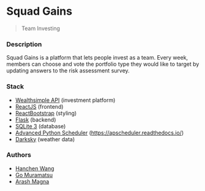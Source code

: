 # Squad Gains

> Team Investing

### Description

Squad Gains is a platform that lets people invest as a team. Every week, members can choose and vote the portfolio type they would like to target by updating answers to the risk assessment survey.

### Stack

- [Wealthsimple API](https://developers.wealthsimple.com/) (investment platform)
- [ReactJS](https://reactjs.org/) (frontend)
- [ReactBootstrap](https://react-bootstrap.github.io/) (styling)
- [Flask](http://flask.pocoo.org/) (backend)
- [SQLite 3](flask.pocoo.org/docs/1.0/patterns/sqlite3/) (database)
- [Advanced Python Scheduler](https://www.crummy.com/software/BeautifulSoup/bs4/doc/) (https://apscheduler.readthedocs.io/)
- [Darksky](https://darksky.net/) (weather data)

### Authors
- [Hanchen Wang](http://www.hanchenwang.com/)
- [Go Muramatsu](https://github.com/gomuramatsu)
- [Arash Magna](https://github.com/anourimand)
